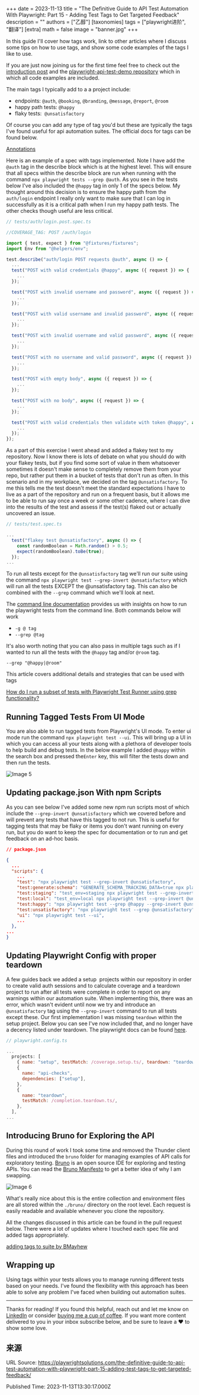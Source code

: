 +++
date = 2023-11-13
title = "The Definitive Guide to API Test Automation With Playwright: Part 15 - Adding Test Tags to Get Targeted Feedback"
description = ""
authors = ["乙醇"]
[taxonomies]
tags = ["playwright进阶", "翻译"]
[extra]
math = false
image = "banner.jpg"
+++

In this guide I'll cover how tags work, link to other articles where I discuss some tips on how to use tags, and show some code examples of the tags I like to use.

If you are just now joining us for the first time feel free to check out the [introduction post](https://playwrightsolutions.com/is-it-possible-to-do-api-testing-with-playwright-the-definitive/) and the [playwright-api-test-demo repository](https://github.com/playwrightsolutions/playwright-api-test-demo) which in which all code examples are included.

The main tags I typically add to a a project include:

- endpoints: `@auth`, `@booking`, `@branding`, `@message`, `@report`, `@room`
- happy path tests: `@happy`
- flaky tests:  `@unsatisfactory`

Of course you can add any type of tag you'd but these are typically the tags I've found useful for api automation suites. The official docs for tags can be found below.

[Annotations](https://playwright.dev/docs/test-annotations#tag-tests)

Here is an example of a spec with tags implemented. Note I have add the `@auth` tag in the describe block which is at the highest level. This will ensure that all specs within the describe block are run when running with the command `npx playwright tests --grep @auth`. As you see in the tests below I've also included the `@happy` tag in only 1 of the specs below. My thought around this decision is to ensure the happy path from the `auth/login` endpoint I really only want to make sure that I can log in successfully as it is a critical path when I run my happy path tests. The other checks though useful are less critical.

```javascript
// tests/auth/login.post.spec.ts

//COVERAGE_TAG: POST /auth/login

import { test, expect } from "@fixtures/fixtures";
import Env from "@helpers/env";

test.describe("auth/login POST requests @auth", async () => {
  ...
  test("POST with valid credentials @happy", async ({ request }) => {
    ...
  });

  test("POST with invalid username and password", async ({ request }) => {
    ...
  });

  test("POST with valid username and invalid password", async ({ request }) => {
    ...
  });

  test("POST with invalid username and valid password", async ({ request }) => {
    ...
  });

  test("POST with no username and valid password", async ({ request }) => {
    ...
  });

  test("POST with empty body", async ({ request }) => {
    ...
  });

  test("POST with no body", async ({ request }) => {
    ...
  });

  test("POST with valid credentials then validate with token @happy", async ({ request }) => {
    ...
  });
});
```

As a part of this exercise I went ahead and added a flakey test to my repository. Now I know there is lots of debate on what you should do with your flakey tests, but if you find some sort of value in them whatsoever sometimes it doesn't make sense to completely remove them from your repo, but rather put them in a bucket of tests that don't run as often. In this scenario and in my workplace, we decided on the tag `@unsatisfactory`. To me this tells me the test doesn't meet the standard expectations I have to live as a part of the repository and run on a frequent basis, but it allows me to be able to run say once a week or some other cadence, where I can dive into the results of the test and assess if the test(s) flaked out or actually uncovered an issue.

```javascript
// tests/test.spec.ts

...
  test("flakey test @unsatisfactory", async () => {
    const randomBoolean = Math.random() > 0.5;
    expect(randomBoolean).toBe(true);
  });
...
```

To run all tests except for the `@unsatisfactory` tag we'll run our suite using the command `npx playwright test --grep-invert @unsatisfactory` which will run all the tests EXCEPT the @unsatisfactory tag. This can also be combined with the `--grep` command which we'll look at next.

The [command line documentation](https://playwright.dev/docs/test-cli) provides us with insights on how to run the playwright tests from the command line. Both commands below will work

- `-g @ tag`
- `--grep @tag`

It's also worth noting that you can also pass in multiple tags such as if I wanted to run all the tests with the `@happy` tag and/or `@room` tag.

`--grep "@happy|@room"`

This article covers additional details and strategies that can be used with tags

[How do I run a subset of tests with Playwright Test Runner using grep functionality?](https://playwrightsolutions.com/run-a-subset-of-tests-with-grep-and-grep-invert-in-package-json/)

## Running Tagged Tests From UI Mode

You are also able to run tagged tests from Playwright's UI mode. To enter ui mode run the command `npx playwright test --ui`. This will bring up a UI in which you can access all your tests along with a plethora of developer tools to help build and debug tests. In the below example I added `@happy` within the search box and pressed the`Enter` key, this will filter the tests down and then run the tests.

![Image 5](https://playwrightsolutions.com/content/images/2023/10/image-4.png)

## Updating package.json With npm Scripts

As you can see below I've added some new npm run scripts most of which include the `--grep-invert @unsatisfactory` which we covered before and will prevent any tests that have this tagged to not run. This is useful for tagging tests that may be flaky or items you don't want running on every run, but you do want to keep the spec for documentation or to run and get feedback on an ad-hoc basis.

```json
// package.json

{
  ...
  "scripts": {
    ...
    "test": "npx playwright test --grep-invert @unsatisfactory",
    "test:generate:schema": "GENERATE_SCHEMA_TRACKING_DATA=true npx playwright test --grep-invert @unsatisfactory",
    "test:staging": "test_env=staging npx playwright test --grep-invert @unsatisfactory",
    "test:local": "test_env=local npx playwright test --grep-invert @unsatisfactory",
    "test:happy": "npx playwright test --grep @happy --grep-invert @unsatisfactory",
    "test:unsatisfactory": "npx playwright test --grep @unsatisfactory",
    "ui": "npx playwright test --ui",
    ...
  },
...
}
```

## Updating Playwright Config with proper teardown

A few guides back we added a setup  projects within our repository in order to create valid auth sessions and to calculate coverage and a teardown project to run after all tests were complete in order to report on any warnings within our automation suite. When implementing this, there was an error, which wasn't evident until now we try and introduce an `@unsatisfactory` tag using the `--grep-invert` command to run all tests except these. Our first implementation I was missing `teardown` within the setup project. Below you can see I've now included that, and no longer have a decency listed under teardown. The playwright docs can be found [here](https://playwright.dev/docs/test-global-setup-teardown#teardown-example).

```javascript
// playwright.config.ts

...
  projects: [
    { name: "setup", testMatch: /coverage.setup.ts/, teardown: "teardown" },
    {
      name: "api-checks",
      dependencies: ["setup"],
    },
    {
      name: "teardown",
      testMatch: /completion.teardown.ts/,
    },
  ],
...
```

## Introducing Bruno for Exploring the API

During this round of work I took some time and removed the Thunder client files and introduced the `bruno` folder for managing examples of API calls for exploratory testing. [Bruno](https://docs.usebruno.com/) is an open source IDE for exploring and testing APIs. You can read the [Bruno Manifesto](https://docs.usebruno.com/manifesto.html) to get a better idea of why I am swapping.

![Image 6](https://playwrightsolutions.com/content/images/2023/10/image-3.png)

What's really nice about this is the entire collection and environment files are all stored within the `./bruno/` directory on the root level. Each request is easily readable and available whenever you clone the repository.

All the changes discussed in this article can be found in the pull request below. There were a lot of updates where I touched each spec file and added tags appropriately.

[adding tags to suite by BMayhew](https://github.com/playwrightsolutions/playwright-api-test-demo/pull/18/files)

## Wrapping up

Using tags within your tests allows you to manage running different tests based on your needs. I've found the flexibility with this approach has been able to solve any problem I've faced when building out automation suites.

---

Thanks for reading! If you found this helpful, reach out and let me know on [LinkedIn](https://www.linkedin.com/mynetwork/discovery-see-all/?usecase=PEOPLE_FOLLOWS&followMember=butchmayhew) or consider [buying me a cup of coffee](https://ko-fi.com/butchmayhew). If you want more content delivered to you in your inbox subscribe below, and be sure to leave a ❤️ to show some love.

## 来源

URL Source: https://playwrightsolutions.com/the-definitive-guide-to-api-test-automation-with-playwright-part-15-adding-test-tags-to-get-targeted-feedback/

Published Time: 2023-11-13T13:30:17.000Z
